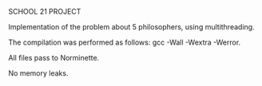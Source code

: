 SCHOOL 21 PROJECT

Implementation of the problem about 5 philosophers, using multithreading.

The compilation was performed as follows: gcc -Wall -Wextra -Werror.

All files pass to Norminette.

No memory leaks.
